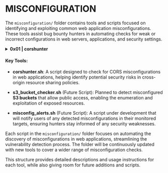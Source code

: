 # MISCONFIGURATION

The `misconfiguration/` folder contains tools and scripts focused on identifying and exploiting common web application misconfigurations. These tools assist bug bounty hunters in automating checks for weak or incorrect configurations in web servers, applications, and security settings.

<details>
<summary> <strong>0x01 | corshunter</strong></summary>

#### Description:
`corshunter.sh` is a Bash script that checks for **Cross-Origin Resource Sharing (CORS)** misconfigurations, specifically targeting **reflected CORS**, **wildcard CORS**, and **pre-domain CORS** issues. The script allows users to check single domains or lists of URLs and identifies vulnerable CORS configurations.

#### Features:
- **Command-line Arguments**:
  - `-u`: Single domain to check.
  - `-i`: File containing a list of URLs to check (one per line).
  - `-o` (optional): Output file to save vulnerable targets.
  - `-v` (optional): Verbose mode for detailed output.

- **CORS Vulnerability Checks**:
  - **Reflected CORS**: Detects if the origin in the request is reflected in the response headers.
  - **Wildcard CORS**: Tests if the application allows any origin (`*`) to access resources.
  - **Pre-domain CORS**: Checks for vulnerabilities by manipulating subdomains.

#### Usage:
```bash
./corshunter.sh -u example.com [-o output_file] [-v]
./corshunter.sh -i urls.txt [-o output_file] [-v]
```

#### Example:
```bash
./corshunter.sh -u example.com -v
```

This command tests `example.com` for CORS vulnerabilities with detailed output enabled.

#### Requirements:
- **Dependencies**:
  - `curl`: To send HTTP requests and gather headers.
  - Optional: Install `jq` for better response parsing (if needed).

#### Error Handling:
- If neither `-u` nor `-i` are provided, the script will exit with an error.
- If both `-u` and `-i` are provided together, the script will also exit with an error message.
- If no vulnerabilities are found, the script will notify the user and exit without writing data.

#### Installation:
1. Clone or download the script.
2. Make sure the script has executable permissions:
   ```bash
   chmod +x corshunter.sh
   ```

3. Run the script with the appropriate parameters.

</details>

#### Key Tools:

- **corshunter.sh**:
  A script designed to check for CORS misconfigurations in web applications, helping identify potential security risks in cross-origin resource sharing policies.

- **s3_bucket_checker.sh** (Future Script):
  Planned to detect misconfigured **S3 buckets** that allow public access, enabling the enumeration and exploitation of exposed resources.

- **misconfig_alerts.sh** (Future Script):
  A script under development that will notify users of any detected misconfigurations in their monitored targets, ensuring hunters stay informed of any security weaknesses.

Each script in the `misconfiguration/` folder focuses on automating the discovery of misconfigurations in web applications, streamlining the vulnerability detection process. The folder will be continuously updated with new tools to cover a wider range of misconfiguration checks.


This structure provides detailed descriptions and usage instructions for each tool, while also giving room for future additions and scripts.
